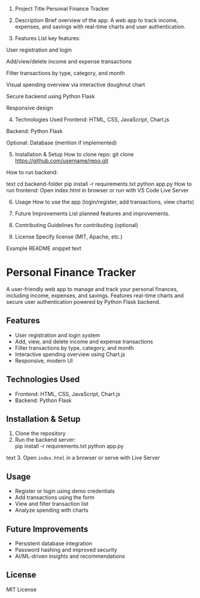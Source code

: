 1. Project Title
Personal Finance Tracker

2. Description
Brief overview of the app:
A web app to track income, expenses, and savings with real-time charts and user authentication.

3. Features
List key features:

User registration and login

Add/view/delete income and expense transactions

Filter transactions by type, category, and month

Visual spending overview via interactive doughnut chart

Secure backend using Python Flask

Responsive design

4. Technologies Used
Frontend: HTML, CSS, JavaScript, Chart.js

Backend: Python Flask

Optional: Database (mention if implemented)

5. Installation & Setup
How to clone repo:
git clone https://github.com/username/repo.git

How to run backend:

text
cd backend-folder
pip install -r requirements.txt
python app.py
How to run frontend:
Open index.html in browser or run with VS Code Live Server

6. Usage
How to use the app (login/register, add transactions, view charts)

7. Future Improvements
List planned features and improvements.

8. Contributing
Guidelines for contributing (optional)

9. License
Specify license (MIT, Apache, etc.)

Example README snippet
text
# Personal Finance Tracker

A user-friendly web app to manage and track your personal finances, including income, expenses, and savings. Features real-time charts and secure user authentication powered by Python Flask backend.

## Features
- User registration and login system
- Add, view, and delete income and expense transactions
- Filter transactions by type, category, and month
- Interactive spending overview using Chart.js
- Responsive, modern UI

## Technologies Used
- Frontend: HTML, CSS, JavaScript, Chart.js
- Backend: Python Flask

## Installation & Setup
1. Clone the repository
2. Run the backend server:  
pip install -r requirements.txt
python app.py

text
3. Open `index.html` in a browser or serve with Live Server

## Usage
- Register or login using demo credentials
- Add transactions using the form
- View and filter transaction list
- Analyze spending with charts

## Future Improvements
- Persistent database integration
- Password hashing and improved security
- AI/ML-driven insights and recommendations

## License
MIT License
